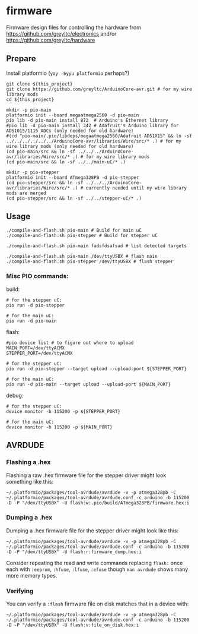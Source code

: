 # firmware
Firmware design files for controlling the hardware from https://github.com/greyltc/electronics and/or https://github.com/greyltc/hardware

## Prepare
Install platformio (`yay -Syyu platformio` perhaps?)
```
git clone ${this_project}
git clone https://github.com/greyltc/ArduinoCore-avr.git # for my wire library mods
cd ${this_project}

mkdir -p pio-main
platformio init --board megaatmega2560 -d pio-main
pio lib -d pio-main install 872  # Arduino's Ethernet library
#pio lib -d pio-main install 342 # Adafruit's Arduino library for ADS1015/1115 ADCs (only needed for old hardware)
#(cd "pio-main/.pio/libdeps/megaatmega2560/Adafruit ADS1X15" && ln -sf ../../../../../../ArduinoCore-avr/libraries/Wire/src/* .) # for my wire library mods (only needed for old hardware)
(cd pio-main/src && ln -sf ../../../ArduinoCore-avr/libraries/Wire/src/* .) # for my wire library mods
(cd pio-main/src && ln -sf ../../main-uC/* .)

mkdir -p pio-stepper
platformio init --board ATmega328PB -d pio-stepper
(cd pio-stepper/src && ln -sf ../../../ArduinoCore-avr/libraries/Wire/src/* .) # currently needed until my wire library mods are merged
(cd pio-stepper/src && ln -sf ../../stepper-uC/* .)
```

## Usage
```
./compile-and-flash.sh pio-main # Build for main uC
./compile-and-flash.sh pio-stepper # Build for stepper uC

./compile-and-flash.sh pio-main fadsfdsafsad # list detected targets

./compile-and-flash.sh pio-main /dev/ttyUSBX # flash main
./compile-and-flash.sh pio-stepper /dev/ttyUSBX # flash stepper
```

### Misc PIO commands:
build:
```
# for the stepper uC:
pio run -d pio-stepper

# for the main uC:
pio run -d pio-main
```

flash:
```
#pio device list # to figure out where to upload
MAIN_PORT=/dev/ttyACMX
STEPPER_PORT=/dev/ttyACMX

# for the stepper uC:
pio run -d pio-stepper --target upload --upload-port ${STEPPER_PORT}

# for the main uC:
pio run -d pio-main --target upload --upload-port ${MAIN_PORT}
```

debug: 
```
# for the stepper uC:
device monitor -b 115200 -p ${STEPPER_PORT}

# for the main uC:
device monitor -b 115200 -p ${MAIN_PORT}
```

## AVRDUDE
### Flashing a .hex
Flashing a raw .hex firmware file for the stepper driver might look something like this:
```
~/.platformio/packages/tool-avrdude/avrdude -v -p atmega328pb -C ~/.platformio/packages/tool-avrdude/avrdude.conf -c arduino -b 115200 -D -P "/dev/ttyUSBX" -U flash:w:.pio/build/ATmega328PB/firmware.hex:i
```
### Dumping a .hex
Dumping a .hex firmware file for the stepper driver might look like this:
```
~/.platformio/packages/tool-avrdude/avrdude -v -p atmega328pb -C ~/.platformio/packages/tool-avrdude/avrdude.conf -c arduino -b 115200 -D -P "/dev/ttyUSBX" -U flash:r:firmware_dump.hex:i
```
Consider repeating the read and write commands replacing `flash:` once each with `:eeprom`, `:hfuse`, `:lfuse`, `:efuse` though `man avrdude` shows many more memory types.
### Verifying
You can verify a `:flash` firmware file on disk matches that in a device with:
```
~/.platformio/packages/tool-avrdude/avrdude -v -p atmega328pb -C ~/.platformio/packages/tool-avrdude/avrdude.conf -c arduino -b 115200 -D -P "/dev/ttyUSBX" -U flash:v:file_on_disk.hex:i
```
